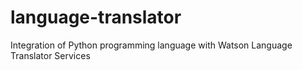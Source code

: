 # language-translator
Integration of Python programming language with Watson Language Translator Services
